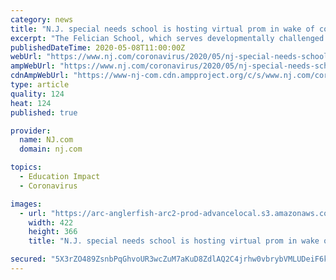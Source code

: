 ```yaml
---
category: news
title: "N.J. special needs school is hosting virtual prom in wake of coronavirus"
excerpt: "The Felician School, which serves developmentally challenged students, plans a digital version of the annual event."
publishedDateTime: 2020-05-08T11:00:00Z
webUrl: "https://www.nj.com/coronavirus/2020/05/nj-special-needs-school-is-hosting-virtual-prom-in-wake-of-coronavirus.html"
ampWebUrl: "https://www.nj.com/coronavirus/2020/05/nj-special-needs-school-is-hosting-virtual-prom-in-wake-of-coronavirus.html?outputType=amp"
cdnAmpWebUrl: "https://www-nj-com.cdn.ampproject.org/c/s/www.nj.com/coronavirus/2020/05/nj-special-needs-school-is-hosting-virtual-prom-in-wake-of-coronavirus.html?outputType=amp"
type: article
quality: 124
heat: 124
published: true

provider:
  name: NJ.com
  domain: nj.com

topics:
  - Education Impact
  - Coronavirus

images:
  - url: "https://arc-anglerfish-arc2-prod-advancelocal.s3.amazonaws.com/public/4LBUSN2T7RFSNNJ7T244ZQJV2E.jpg"
    width: 422
    height: 366
    title: "N.J. special needs school is hosting virtual prom in wake of coronavirus"

secured: "5X3rZO489ZsnbPqGhvoUR3wcZuM7aKuD8ZdlAQ2C4jrhw0vbrybVMLUDeiF6kML7YrI+hu55tsO5x0WKFDiWj0iKkYDeiWoAQtM4Il/iAdabbhGAYwZxjNIMl93MRb+XMHU2hEaf30oSuvXE8TPsHzulafN+8cWL2UzhBwht8hASRhLsuvnaCddUqYyUyIAYq+uofDn7DMI/52aSRshNnblncJ/ujG07hNqsen9rEx0f03ajAEsuLoXUr2H+EzleXDg0cpTbQVTE7FMWoqlJEzUzVXp0ck6xxwMv3Xodmfwx9qSOTuy5Z0XEocj/vcRG;fFMwfa2D/cijMo9/4EVVLQ=="
---
```


